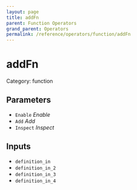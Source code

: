 ```yaml
---
layout: page
title: addFn
parent: Function Operators
grand_parent: Operators
permalink: /reference/operators/function/addFn
---
```


# addFn

Category: function



## Parameters

* `Enable` *Enable*
* `Add` *Add*
* `Inspect` *Inspect*

## Inputs

* `definition_in`
* `definition_in_2`
* `definition_in_3`
* `definition_in_4`